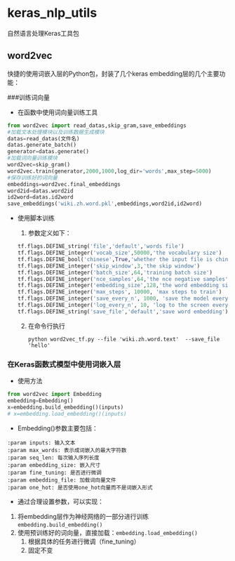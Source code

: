 # keras_nlp_utils
自然语言处理Keras工具包

## word2vec

快捷的使用词嵌入层的Python包，封装了几个keras embedding层的几个主要功能：

###训练词向量

* 在函数中使用词向量训练工具

```python
from word2vec import read_datas,skip_gram,save_embeddings
#加载文本处理模块以及训练数据生成模块
datas=read_datas(文件名)
datas.generate_batch()
generator=datas.generate()
#加载词向量训练模块
word2vec=skip_gram()
word2vec.train(generator,2000,1000,log_dir='words',max_step=5000)
#保存训练好的词向量
embeddings=word2vec.final_embeddings
word2id=datas.word2id
id2word=datas.id2word
save_embeddings('wiki.zh.word.pkl',embeddings,word2id,id2word)
```

* 使用脚本训练

  1. 参数定义如下：

  ```python
  tf.flags.DEFINE_string('file','default','words file')
  tf.flags.DEFINE_integer('vocab_size',50000,'the vocabulary size')
  tf.flags.DEFINE_bool('chinese',True,'whether the input file is chinese')
  tf.flags.DEFINE_integer('skip_window',3,'the skip window')
  tf.flags.DEFINE_integer('batch_size',64,'training batch size')
  tf.flags.DEFINE_integer('nce_samples',64,'the nce negative samples')
  tf.flags.DEFINE_integer('embedding_size',128,'the word embedding size')
  tf.flags.DEFINE_integer('max_steps', 10000, 'max steps to train')
  tf.flags.DEFINE_integer('save_every_n', 1000, 'save the model every n steps')
  tf.flags.DEFINE_integer('log_every_n', 10, 'log to the screen every n steps')
  tf.flags.DEFINE_string('save_file','default','save word embedding')
  ```

  2. 在命令行执行

     ` python word2vec_tf.py --file 'wiki.zh.word.text'  --save_file 'hello' `

### 在Keras函数式模型中使用词嵌入层

* 使用方法

```python
from word2vec import Embedding
embedding=Embedding()
x=embedding.build_embedding()(inputs)
# x=embedding.load_embedding()(inputs)
```

* Embedding()参数主要包括：

```
:param inputs: 输入文本
:param max_words: 表示成词嵌入的最大字符数
:param seq_len: 每次输入序列长度
:param embedding_size: 嵌入尺寸
:param fine_tuning: 是否进行微调
:param embedding_file: 加载词向量文件
:param one_hot: 是否使用one_hot向量而不是词嵌入形式
```

* 通过合理设置参数，可以实现：

1. 将embedding层作为神经网络的一部分进行训练`embedding.build_embedding() `
1. 使用预训练好的词向量，直接加载：`embedding.load_embedding()`
   1. 根据具体的任务进行微调（fine_tuning）
   1. 固定不变

